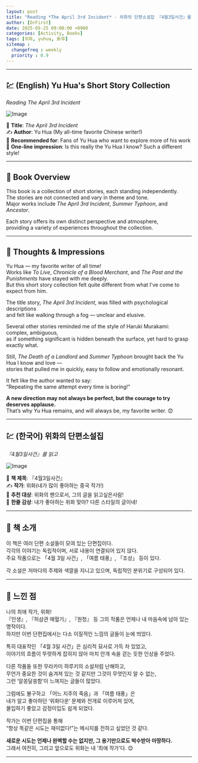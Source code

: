 ```yaml
---
layout: post
title: "Reading *The April 3rd Incident* - 위화의 단편소설집 『4월3일사건』를 읽고"
author: [DrFirst]
date: 2025-05-25 09:00:00 +0900
categories: [Activity, Books]
tags: [위화, yuhua, 余华]
sitemap :
  changefreq : weekly
  priority : 0.9
---
```


---

## 💹 (English) Yu Hua's Short Story Collection  
_Reading *The April 3rd Incident*_

![Image](https://github.com/user-attachments/assets/0791dc36-ee75-4ba3-9bbc-59ff48428577)

📖 **Title**: *The April 3rd Incident*  
✍️ **Author**: Yu Hua (My all-time favorite Chinese writer!)  
🎯 **Recommended for**: Fans of Yu Hua who want to explore more of his work  
🌟 **One-line impression**: Is this really the Yu Hua I know? Such a different style!

---

## 📖 Book Overview

This book is a collection of short stories, each standing independently.  
The stories are not connected and vary in theme and tone.  
Major works include *The April 3rd Incident*, *Summer Typhoon*, and *Ancestor*.  

Each story offers its own distinct perspective and atmosphere,  
providing a variety of experiences throughout the collection.

---

## 💭 Thoughts & Impressions

Yu Hua — my favorite writer of all time!  
Works like *To Live*, *Chronicle of a Blood Merchant*, and *The Past and the Punishments* have stayed with me deeply.  
But this short story collection felt quite different from what I’ve come to expect from him.  

The title story, *The April 3rd Incident*, was filled with psychological descriptions  
and felt like walking through a fog — unclear and elusive.  

Several other stories reminded me of the style of Haruki Murakami: complex, ambiguous,  
as if something significant is hidden beneath the surface, yet hard to grasp exactly what.  

Still, *The Death of a Landlord* and *Summer Typhoon* brought back the Yu Hua I know and love —  
stories that pulled me in quickly, easy to follow and emotionally resonant.  

It felt like the author wanted to say:  
“Repeating the same attempt every time is boring!”  

**A new direction may not always be perfect, but the courage to try deserves applause.**  
That’s why Yu Hua remains, and will always be, my favorite writer. 😊


---

## 💹 (한국어) 위화의 단편소설집
_『4월3일사건』를 읽고_

![Image](https://github.com/user-attachments/assets/0791dc36-ee75-4ba3-9bbc-59ff48428577)

📖 **책 제목**: 『4월3일사건』  
✍️ **작가**: 위화(내가 많이 좋아하는 중국 작가!)   
🎯 **추천 대상**: 위화의 팬으로서, 그의 글을 읽고싶은사람!   
🌟 **한줄 감상**: 내가 좋아하는 위화 맞아? 다른 스타일의 글이네!  

---

## 📖 책 소개

이 책은 여러 단편 소설들이 모여 있는 단편집이다.  
각각의 이야기는 독립적이며, 서로 내용이 연결되어 있지 않다.  
주요 작품으로는 「4월 3일 사건」, 「여름 태풍」, 「조상」 등이 있다.  

각 소설은 저마다의 주제와 색깔을 지니고 있으며, 독립적인 분위기로 구성되어 있다.

---

## 💭 느낀 점

나의 최애 작가, 위화!  
『인생』, 『허삼관 매혈기』, 『원청』 등 그의 작품은 언제나 내 마음속에 남아 있는 명작이다.  
하지만 이번 단편집에서는 다소 이질적인 느낌의 글들이 눈에 띄었다.  

특히 대표작인 「4월 3일 사건」은 심리적 묘사로 가득 차 있었고,  
이야기의 흐름이 뚜렷하게 잡히지 않아 마치 안개 속을 걷는 듯한 인상을 주었다.  

다른 작품들 또한 무라카미 하루키의 소설처럼 난해하고,  
무언가 중요한 것이 숨겨져 있는 것 같지만 그것이 무엇인지 알 수 없는,  
그런 ‘알쏭달쏭함’이 느껴지는 글들이 많았다.  

그럼에도 불구하고 「어느 지주의 죽음」과 「여름 태풍」은  
내가 알고 좋아하던 ‘위화다운’ 문체와 전개로 이루어져 있어,  
몰입하기 좋았고 감정이입도 쉽게 되었다.  

작가는 이번 단편집을 통해  
“항상 똑같은 시도는 재미없다!”는 메시지를 전하고 싶었던 것 같다.  

**새로운 시도는 언제나 완벽할 수는 없지만, 그 용기만으로도 박수받아 마땅하다.**  
그래서 여전히, 그리고 앞으로도 위화는 내 ‘최애 작가’다. 😊

---
